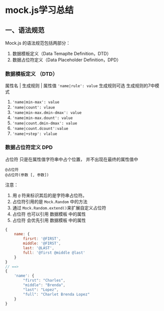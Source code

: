 # mock.js学习总结

## 一、语法规范

Mock.js 的语法规范包括两部分：

1. 数据模板定义（Data Temaplte Definition，DTD）
2. 数据占位符定义（Data Placeholder Definition，DPD）

### 数据模板定义 （DTD）

属性名   |  生成规则   | 属性值
`'name|rule': value`
生成规则可选
生成规则的7中模式  

1. `'name|min-max': value`
2. `'name|count': vlaue`
3. `'name|min-max.dmin-dmax': value`
4. `'name|min-max.dount': value`
5. `'name|count.dmin-dmax': value`
6. `'name|count.dcount':value`
7. `'name|+step': vlalue`

### 数据占位符定义 DPD

占位符 只是在属性值字符串中占个位置， 并不出现在最终的属性值中

```text
@占位符
@占位符(参数 [, 参数])
```

注意：

1. 用 `@` 符来标识其后的是字符串占位符。
2. 占位符引用的是 `Mock.Random` 中的方法
3. 通过 `Mock.Random.extend()`来扩展自定义占位符
4. 占位符 也可以引用 数据模板 中的属性
5. 占位符 会优先引用 数据模板 中的属性

```js
{
    name: {
        firsrt: '@FIRST',
        middle: '@FIRST',
        last: '@LAST',
        full: '@first @middle @last'
    }
}
// ==>
{
    'name': {
        "first": "Charles",
        "middle": "Brenda",
        "last": "Lopez",
        "full": "Charlet Brenda Lopez"
    }
}

```